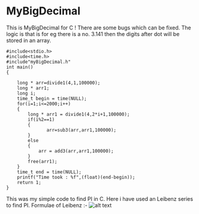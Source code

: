 # MyBigDecimal
This is MyBigDecimal for C ! There are some bugs which can be fixed. The logic is that is for eg there is a no. 3.141 then the digits after dot will be stored in an array.

```
#include<stdio.h>
#include<time.h>
#include"myBigDecimal.h"
int main()
{

	long * arr=divide1(4,1,100000);
	long * arr1;
	long i;
	time_t begin = time(NULL);
	for(i=1;i<=2000;i++)
	{
		long * arr1 = divide1(4,2*i+1,100000);
		if(i%2==1)
		{
		       arr=sub3(arr,arr1,100000);
		}
		else
		{
			arr = add3(arr,arr1,100000);
		}
		free(arr1);
	}
	time_t end = time(NULL);
	printf("Time took : %f",(float)(end-begin));
	return 1;
}
```
This was my simple code to find PI in C.
Here i have used an Leibenz series to find PI.
Formulae of Leibenz :- ![alt text](https://bit.ly/2Q6T992)
